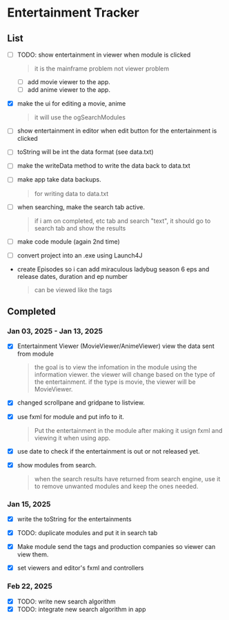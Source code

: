 # Entertainment Tracker

## List

- [ ] TODO: show entertainment in viewer when module is clicked

  > it is the mainframe problem not viewer problem

  - [ ] add movie viewer to the app.
  - [ ] add anime viewer to the app.

- [x] make the ui for editing a movie, anime
  > it will use the ogSearchModules
- [ ] show entertainment in editor when edit button for the entertainment is clicked

- [ ] toString will be int the data format (see data.txt)
- [ ] make the writeData method to write the data back to data.txt
- [ ] make app take data backups.

  > for writing data to data.txt

- [ ] when searching, make the search tab active.

  > if i am on completed, etc tab and search "text", it should go to search tab and show the results

- [ ] make code module (again 2nd time)

- [ ] convert project into an .exe using Launch4J

- create Episodes so i can add miraculous ladybug season 6 eps and release dates, duration and ep number
  > can be viewed like the tags

## Completed

### Jan 03, 2025 - Jan 13, 2025

- [x] Entertainment Viewer (MovieViewer/AnimeViewer) view the data sent from module

  > the goal is to view the infomation in the module using the information viewer. the viewer will change based on the type of the entertainment. if the type is movie, the viewer will be MovieViewer.

- [x] changed scrollpane and gridpane to listview.
- [x] use fxml for module and put info to it.

  > Put the entertainment in the module after making it usign fxml and viewing it when using app.

- [x] use date to check if the entertainment is out or not released yet.
- [x] show modules from search.

  > when the search results have returned from search engine, use it to remove unwanted modules and keep the ones needed.

### Jan 15, 2025

- [x] write the toString for the entertainments

- [x] TODO: duplicate modules and put it in search tab
- [x] Make module send the tags and production companies so viewer can view them.
- [x] set viewers and editor's fxml and controllers

### Feb 22, 2025

- [x] TODO: write new search algorithm
- [x] TODO: integrate new search algorithm in app
